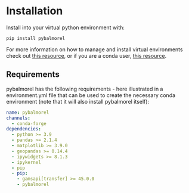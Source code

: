 # Installation
Install into your virtual python environment with:

`pip install pybalmorel`

For more information on how to manage and install virtual environments check out [this resource](https://docs.python.org/3/library/venv.html), or if you are a conda user, [this resource](https://docs.conda.io/projects/conda/en/latest/user-guide/tasks/manage-environments.html).

## Requirements
pybalmorel has the following requirements - here illustrated in a environment.yml file that can be used to create the necessary conda environment (note that it will also install pybalmorel itself):
```yaml
name: pybalmorel
channels:
  - conda-forge
dependencies:
  - python >= 3.9
  - pandas >= 2.1.4 
  - matplotlib >= 3.9.0 
  - geopandas >= 0.14.4 
  - ipywidgets >= 8.1.3
  - ipykernel
  - pip
  - pip:
    - gamsapi[transfer] >= 45.0.0 
    - pybalmorel
```

